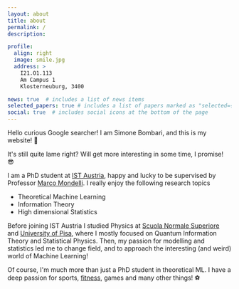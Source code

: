 ```yaml
---
layout: about
title: about
permalink: /
description:

profile:
  align: right
  image: smile.jpg
  address: >
    I21.O1.113
    Am Campus 1
    Klosterneuburg, 3400

news: true  # includes a list of news items
selected_papers: true # includes a list of papers marked as "selected={true}"
social: true  # includes social icons at the bottom of the page
---
```


Hello curious Google searcher! I am Simone Bombari, and this is my website! :muscle:

It's still quite lame right? Will get more interesting in some time, I promise! :sunglasses:

I am a PhD student at [IST Austria](https://ist.ac.at/en/home/), happy and lucky to be supervised by Professor [Marco Mondelli](http://marcomondelli.com/).
I really enjoy the following research topics

* Theoretical Machine Learning
* Information Theory
* High dimensional Statistics

Before joining IST Austria I studied Physics at [Scuola Normale Superiore](https://www.sns.it/en) and [University of Pisa](https://www.unipi.it/index.php/english), where I mostly focused on Quantum Information Theory and Statistical Physics. Then, my passion for modelling and statistics led me to change field, and to approach the interesting (and weird) world of Machine Learning!

Of course, I'm much more than just a PhD student in theoretical ML. I have a deep passion for sports, [fitness](https://t.me/FitnessAware), games and many other things! :soccer:
